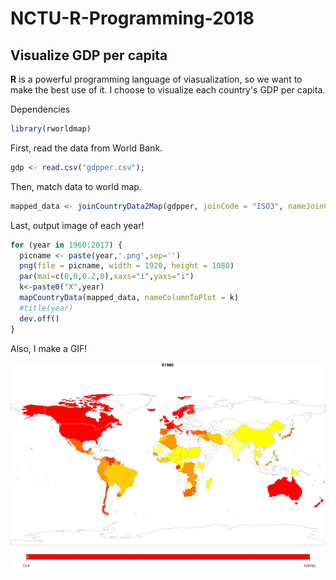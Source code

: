 # NCTU-R-Programming-2018
## Visualize GDP per capita

**R** is a powerful programming language of viasualization, so we want to make the best use of it.
I choose to visualize each country's GDP per capita.

Dependencies
```r
library(rworldmap)
```

First, read the data from World Bank.
```r
gdp <- read.csv("gdpper.csv");
```
Then, match data to world map.
```r
mapped_data <- joinCountryData2Map(gdpper, joinCode = "ISO3", nameJoinColumn = "Country.Code")
```
Last, output image of each year!
```r
for (year in 1960:2017) {
  picname <- paste(year,'.png',sep='')
  png(file = picname, width = 1920, height = 1080)
  par(mai=c(0,0,0.2,0),xaxs="i",yaxs="i")
  k<-paste0("X",year)
  mapCountryData(mapped_data, nameColumnToPlot = k)
  #title(year)
  dev.off()
}
```

Also, I make a GIF!

![Image of GDPperCapita](https://github.com/koalaonbed/NCTU-R-Programming-2018/blob/master/GDP%20per%20capita.gif)
      
